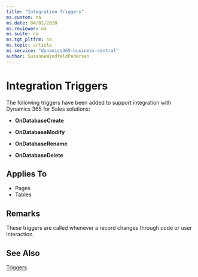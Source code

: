 ```yaml
---
title: "Integration Triggers"
ms.custom: na
ms.date: 04/01/2020
ms.reviewer: na
ms.suite: na
ms.tgt_pltfrm: na
ms.topic: article
ms.service: "dynamics365-business-central"
author: SusanneWindfeldPedersen
---
```


# Integration Triggers
The following triggers have been added to support integration with Dynamics 365 for Sales solutions:  

- **OnDatabaseCreate**  

- **OnDatabaseModify**  

- **OnDatabaseRename**  

- **OnDatabaseDelete**  

## Applies To  
- Pages  
- Tables  

## Remarks  
These triggers are called whenever a record changes through code or user interaction.  

## See Also  
 [Triggers](devenv-triggers.md)  
